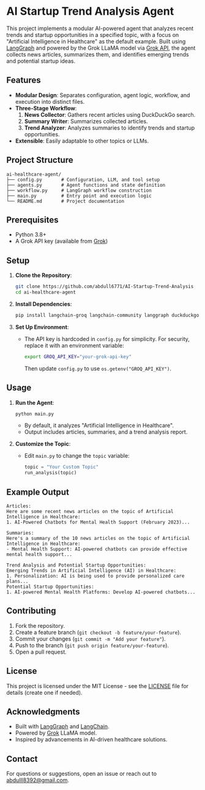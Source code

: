 # AI Startup Trend Analysis Agent

This project implements a modular AI-powered agent that analyzes recent trends and startup opportunities in a specified topic, with a focus on "Artificial Intelligence in Healthcare" as the default example. Built using [LangGraph](https://github.com/langchain-ai/langgraph) and powered by the Grok LLaMA model via [Grok API](https://groq.com/), the agent collects news articles, summarizes them, and identifies emerging trends and potential startup ideas.

## Features
- **Modular Design**: Separates configuration, agent logic, workflow, and execution into distinct files.
- **Three-Stage Workflow**:
  1. **News Collector**: Gathers recent articles using DuckDuckGo search.
  2. **Summary Writer**: Summarizes collected articles.
  3. **Trend Analyzer**: Analyzes summaries to identify trends and startup opportunities.
- **Extensible**: Easily adaptable to other topics or LLMs.

## Project Structure
```
ai-healthcare-agent/
├── config.py       # Configuration, LLM, and tool setup
├── agents.py       # Agent functions and state definition
├── workflow.py     # LangGraph workflow construction
├── main.py         # Entry point and execution logic
└── README.md       # Project documentation
```

## Prerequisites
- Python 3.8+
- A Grok API key (available from [Grok](https://groq.com/))

## Setup
1. **Clone the Repository**:
   ```bash
   git clone https://github.com/abdull6771/AI-Startup-Trend-Analysis
   cd ai-healthcare-agent
   ```

2. **Install Dependencies**:
   ```bash
   pip install langchain-groq langchain-community langgraph duckduckgo-search
   ```

3. **Set Up Environment**:
   - The API key is hardcoded in `config.py` for simplicity. For security, replace it with an environment variable:
     ```bash
     export GROQ_API_KEY="your-grok-api-key"
     ```
     Then update `config.py` to use `os.getenv("GROQ_API_KEY")`.

## Usage
1. **Run the Agent**:
   ```bash
   python main.py
   ```
   - By default, it analyzes "Artificial Intelligence in Healthcare".
   - Output includes articles, summaries, and a trend analysis report.

2. **Customize the Topic**:
   - Edit `main.py` to change the `topic` variable:
     ```python
     topic = "Your Custom Topic"
     run_analysis(topic)
     ```

## Example Output
```
Articles:
Here are some recent news articles on the topic of Artificial Intelligence in Healthcare:
1. AI-Powered Chatbots for Mental Health Support (February 2023)...

Summaries:
Here's a summary of the 10 news articles on the topic of Artificial Intelligence in Healthcare:
- Mental Health Support: AI-powered chatbots can provide effective mental health support...

Trend Analysis and Potential Startup Opportunities:
Emerging Trends in Artificial Intelligence (AI) in Healthcare:
1. Personalization: AI is being used to provide personalized care plans...
Potential Startup Opportunities:
1. AI-powered Mental Health Platforms: Develop AI-powered chatbots...
```

## Contributing
1. Fork the repository.
2. Create a feature branch (`git checkout -b feature/your-feature`).
3. Commit your changes (`git commit -m "Add your feature"`).
4. Push to the branch (`git push origin feature/your-feature`).
5. Open a pull request.

## License
This project is licensed under the MIT License - see the [LICENSE](LICENSE) file for details (create one if needed).

## Acknowledgments
- Built with [LangGraph](https://github.com/langchain-ai/langgraph) and [LangChain](https://github.com/langchain-ai/langchain).
- Powered by [Grok](https://groq.com/) LLaMA model.
- Inspired by advancements in AI-driven healthcare solutions.

## Contact
For questions or suggestions, open an issue or reach out to [abdulll8392@gmail.com](mailto:abdulll8392@gmail.com).
